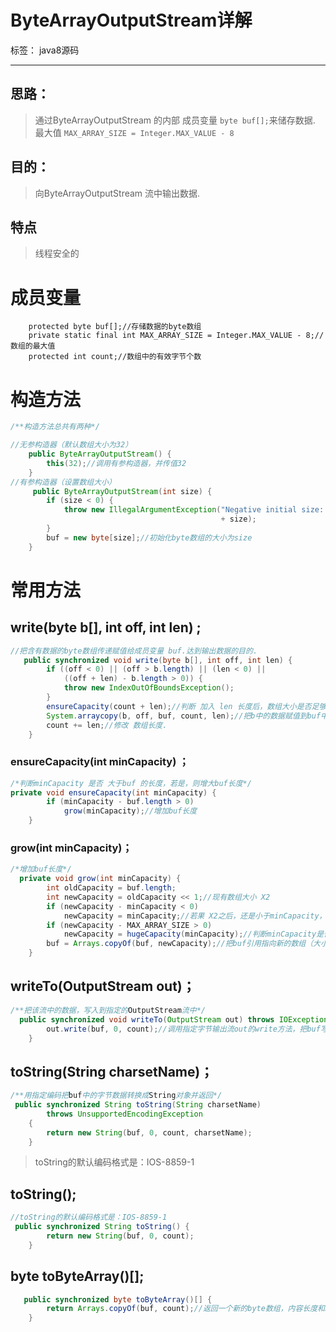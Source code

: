 ﻿# ByteArrayOutputStream详解

标签： java8源码

---

## 思路：
> 通过ByteArrayOutputStream 的内部 成员变量  `byte buf[];`来储存数据. 最大值 `MAX_ARRAY_SIZE = Integer.MAX_VALUE - 8`

## 目的：
> 向ByteArrayOutputStream 流中输出数据.

## 特点
> 线程安全的

# 成员变量
        protected byte buf[];//存储数据的byte数组
        private static final int MAX_ARRAY_SIZE = Integer.MAX_VALUE - 8;//数组的最大值
        protected int count;//数组中的有效字节个数

# 构造方法

```java
/**构造方法总共有两种*/

//无参构造器（默认数组大小为32）
    public ByteArrayOutputStream() {
        this(32);//调用有参构造器，并传值32
    }
//有参构造器（设置数组大小）
     public ByteArrayOutputStream(int size) {
        if (size < 0) {
            throw new IllegalArgumentException("Negative initial size: "
                                               + size);
        }
        buf = new byte[size];//初始化byte数组的大小为size
    }
```
# 常用方法

## write(byte b[], int off, int len) ;
```java
//把含有数据的byte数组传递赋值给成员变量 buf.达到输出数据的目的.
   public synchronized void write(byte b[], int off, int len) {
        if ((off < 0) || (off > b.length) || (len < 0) ||
            ((off + len) - b.length > 0)) {
            throw new IndexOutOfBoundsException();
        }
        ensureCapacity(count + len);//判断 加入 len 长度后，数组大小是否足够。如果不够，则增加数组大小.
        System.arraycopy(b, off, buf, count, len);//把b中的数据赋值到buf中,从count开始复制，长度为 len.
        count += len;//修改 数组长度.
    }
```

### ensureCapacity(int minCapacity) ；
```java
/*判断minCapacity 是否 大于buf 的长度，若是，则增大buf长度*/
private void ensureCapacity(int minCapacity) {
        if (minCapacity - buf.length > 0)
            grow(minCapacity);//增加buf长度
    }

```

### grow(int minCapacity)；
```java
/*增加buf长度*/
  private void grow(int minCapacity) {
        int oldCapacity = buf.length;
        int newCapacity = oldCapacity << 1;//现有数组大小 X2
        if (newCapacity - minCapacity < 0)
            newCapacity = minCapacity;//若果 X2之后，还是小于minCapacity，则把数组大小改为minCapacity
        if (newCapacity - MAX_ARRAY_SIZE > 0)
            newCapacity = hugeCapacity(minCapacity);//判断minCapacity是否大于MAX_ARRAY_SIZE最大值，若是，则数组大小改为Integer的最大值。否则，设置为MAX_ARRAY_SIZE
        buf = Arrays.copyOf(buf, newCapacity);//把buf引用指向新的数组（大小为newCapacity，内容为buf中的值）
    }
```

## writeTo(OutputStream out)；
```java
/**把该流中的数据，写入到指定的OutputStream流中*/
  public synchronized void writeTo(OutputStream out) throws IOException {
        out.write(buf, 0, count);//调用指定字节输出流out的write方法，把buf写入流 out 中
    }
```
## toString(String charsetName)；
```java
/**用指定编码把buf中的字节数据转换成String对象并返回*/
 public synchronized String toString(String charsetName)
        throws UnsupportedEncodingException
    {
        return new String(buf, 0, count, charsetName);
    }
```
> toString的默认编码格式是：IOS-8859-1
## toString();
```java
//toString的默认编码格式是：IOS-8859-1
 public synchronized String toString() {
        return new String(buf, 0, count);
    }
```
## byte toByteArray()[];
```java
   public synchronized byte toByteArray()[] {
        return Arrays.copyOf(buf, count);//返回一个新的byte数组，内容长度和buf相同
    }
```
